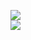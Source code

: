 [![](https://img.shields.io/badge/Made%20With-Github%20Spray-lightgrey.svg?style=for-the-badge&logo=github)](https://github.com/Annihil/github-spray#26918)  
[![](https://i.imgur.com/2DrTn0Z.gif)](https://github.com/Annihil/github-spray)